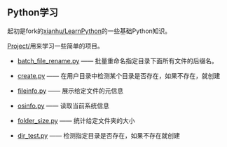 Python学习
----------

起初是fork的[xianhu/LearnPython](https://github.com/xianhu/LearnPython)的一些基础Python知识。





[Project/](Project/)用来学习一些简单的项目。

- [batch_file_rename.py](Project/batch_file_rename.py)  ——  批量重命名指定目录下面所有文件的后缀名。

- [create.py](Project/create.py)  ——  在用户目录中检测某个目录是否存在，如果不存在，就创建

- [fileinfo.py](Project/fileinfo.py)  ——  展示给定文件的元信息

- [osinfo.py](Project/osinfo.py)  ——  读取当前系统信息

- [folder_size.py](Project/folder_size.py)  ——  统计给定文件夹的大小

- [dir_test.py](Project/dir_test.py)  ——  检测指定目录是否存在，如果不存在就创建